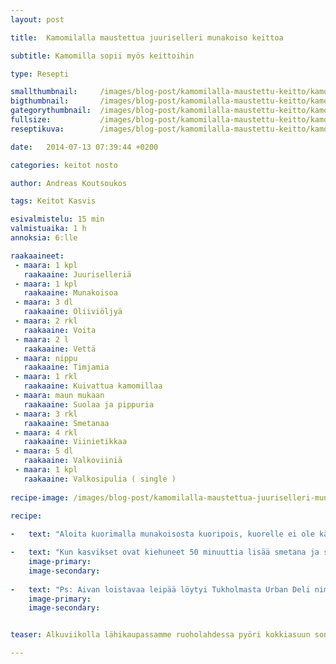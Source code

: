 ```yaml
---
layout: post

title:	Kamomilalla maustettua juuriselleri munakoiso keittoa

subtitle: Kamomilla sopii myös keittoihin

type: Resepti

smallthumbnail: 	/images/blog-post/kamomilalla-maustettu-keitto/kamomilalla-maustettu-keitto-150.jpg
bigthumbnail:		/images/blog-post/kamomilalla-maustettu-keitto/kamomilalla-maustettu-keitto-700.jpg
gategorythumbnail: 	/images/blog-post/kamomilalla-maustettu-keitto/kamomilalla-maustettu-keitto-450.jpg
fullsize: 			/images/blog-post/kamomilalla-maustettu-keitto/kamomilalla-maustettu-keitto-fullsize.jpg
reseptikuva:		/images/blog-post/kamomilalla-maustettu-keitto/kamomilalla-maustettu-keitto-blogpost.jpg

date:	2014-07-13 07:39:44 +0200

categories: keitot nosto

author: Andreas Koutsoukos

tags: Keitot Kasvis

esivalmistelu: 15 min
valmistuaika: 1 h
annoksia: 6:lle

raakaaineet:
 - maara: 1 kpl	
   raakaaine: Juuriselleriä
 - maara: 1 kpl	
   raakaaine: Munakoisoa
 - maara: 3 dl	
   raakaaine: Oliiviöljyä
 - maara: 2 rkl	
   raakaaine: Voita
 - maara: 2 l	
   raakaaine: Vettä
 - maara: nippu	
   raakaaine: Timjamia
 - maara: 1 rkl	
   raakaaine: Kuivattua kamomillaa
 - maara: maun mukaan	
   raakaaine: Suolaa ja pippuria
 - maara: 3 rkl	
   raakaaine: Smetanaa
 - maara: 4 rkl	
   raakaaine: Viinietikkaa
 - maara: 5 dl	
   raakaaine: Valkoviiniä
 - maara: 1 kpl	
   raakaaine: Valkosipulia ( single )
   
recipe-image: /images/blog-post/kamomilalla-maustettua-juuriselleri-munakoiso-keittoa/header-bg/juuriselleri-munakoiso-keitto-1.jpg 
   
recipe:

-   text: "Aloita kuorimalla munakoisosta kuoripois, kuorelle ei ole käyttöä tässä reseptissä. Leikkaa kuoritusta munakoisosta isoja kuutioita. Seuraavaksi kuori juuriselleri ja pilko se myös kuutioksi. Lisää kattilaan oliiviöljyä ja voi ja kuulota hienonnettu valkosipuli sekä kuutiot. Anna kuulottua hetken ja sekoita samalla. Keitä vedenkeittimessä vesi sillä aikaan kun kasvikset kuulottuu. Lisää kattilaan tämän jälkeen valkoviinietikka sekä valkoviini. Anna alkoholin haihtua ja lisää esikeitetty vesi kattilaan. Pilko timjami hienoksi sekä murskaa kuivattu kamomilla morttelissa. Lisää yritit kattilaan. Voi tässä vaiheessa lisää suolaa keittoon."

-   text: "Kun kasvikset ovat kiehuneet 50 minuuttia lisää smetana ja soseuta kasvikset tehosekoittimella. Mausta lopuksi keitto pippurilla ja tarkista suola. Tarjoa keitto näkkileivän sekä yrittiöljyn kera. Toivottavasti kokeilet tätä versiota, kamomilla sopii hyvin juurisellerin kanssa yhteen."
    image-primary: 
    image-secondary: 
    
-   text: "Ps: Aivan loistavaa leipää löytyi Tukholmasta Urban Deli nimiestä ruokakaupasta. Lue lisää Tukholman ja Oslon reisusta pian."
    image-primary: 
    image-secondary:


teaser: Alkuviikolla lähikaupassamme ruoholahdessa pyöri kokkiasuun sonnistautuneita nuoria naisia ja miehiä. Heillä oli kangaskassit jossa tutuksi Facebookista jo tulleen logon tunnistin. Otin heiltä tarjoaman flaijerin käteen ja tutustuin sen sisältöön menessäni kaupansisälle. Lihaosastoa lähestyäni alkoikin tuote-esittely tuoksut voimistua. Heillä oli maistelussa tuotteita, mutta kiireevuoksi en kerennyt käydä maistelemassa. Tänään tosin ostin herätteenä brändin paketin, jota lähdin kokeilemaan.   

---
```

